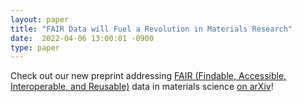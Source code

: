 ```yaml
---
layout: paper
title: "FAIR Data will Fuel a Revolution in Materials Research"
date:  2022-04-06 13:00:01 -0900
type: paper
---
```

Check out our new preprint addressing [FAIR (Findable, Accessible, Interoperable, and Reusable)](https://www.go-fair.org/) data in materials science [on arXiv](https://arxiv.org/abs/2204.02881)!